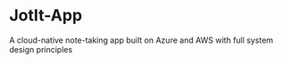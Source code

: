 # JotIt-App
A cloud-native note-taking app built on Azure and AWS with full system design principles
